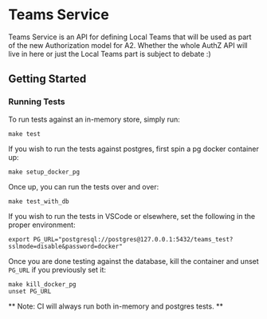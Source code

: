 # Teams Service

Teams Service is an API for defining Local Teams that will be used as part of
the new Authorization model for A2. Whether the whole AuthZ API will live in
here or just the Local Teams part is subject to debate :)

## Getting Started

### Running Tests

To run tests against an in-memory store, simply run:

```
make test
```

If you wish to run the tests against postgres, first spin a pg docker container up:

```
make setup_docker_pg
```

Once up, you can run the tests over and over:

```
make test_with_db
```

If you wish to run the tests in VSCode or elsewhere, set the following in the proper environment:

```
export PG_URL="postgresql://postgres@127.0.0.1:5432/teams_test?sslmode=disable&password=docker"
```

Once you are done testing against the database, kill the container
and unset `PG_URL` if you previously set it:

```
make kill_docker_pg
unset PG_URL
```

** Note: CI will always run both in-memory and postgres tests. **
